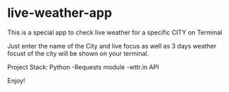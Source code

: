 # live-weather-app

This is a special app to check live weather for a specific CITY on Terminal

Just enter the name of the City and live focus as well as 3 days weather focust of the city 
will be shown on your terminal.

Project Stack:
Python
-Requests module
-wttr.in API

Enjoy!
